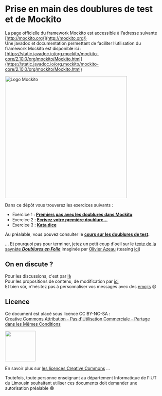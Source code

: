 # Prise en main des doublures de test et de Mockito 


La page officielle du framework Mockito est accessible à l'adresse suivante [http://mockito.org/](http://mockito.org/)  
Une javadoc et documentation permettant de faciliter l’utilisation du framework Mockito est disponible ici : [https://static.javadoc.io/org.mockito/mockito-core/2.10.0/org/mockito/Mockito.html](https://static.javadoc.io/org.mockito/mockito-core/2.10.0/org/mockito/Mockito.html)

<img src="https://github.com/mockito/mockito.github.io/raw/master/img/logo%402x.png" alt="Logo Mockito" width="400">


Dans ce dépôt vous trouverez les exercices suivants :

- Exercice 1 : [**Premiers pas avec les doublures dans Mockito**](enonces/HelloDoublure.md)
- Exercice 2 : [**Ecrivez votre première doublure...**](enonces/PremiereDoublure.md)
- Exercice 3 : [**Kata dice**](enonces/KataDice.md)

Au préalable, vous pouvez consulter le [**cours sur les doublures de test**](https://github.com/iblasquez/enseignement-iut-m3105-conception-avancee/blob/master/slides/TestDouble_Mockito.pdf).

... Et pourquoi pas pour terminer, jetez un petit coup d'oeil sur le [texte de la saynète ***Doublures en Folie***](http://agilitateur.azeau.com/public/doublures-en-folie/doublures-en-folie.v1.html) imaginée par [Olivier Azeau](https://twitter.com/oaz) (teasing [ici](https://www.youtube.com/watch?v=5gkmE0lfkrs))

## On en discute ?
Pour les discussions, c'est par [là](https://github.com/iblasquez/tuto_mockito/issues)  
Pour les propositions de contenu, de modification par [ici](https://github.com/iblasquez/tuto_mockito/pulls)  
Et bien sûr, n'hésitez pas à personnaliser vos messages avec des [emojis](http://www.webpagefx.com/tools/emoji-cheat-sheet/) :smile:

## Licence

Ce document est placé sous licence CC BY-NC-SA :  
[Creative Commons
Attribution - Pas d'Utilisation Commerciale - Partage dans les Mêmes Conditions](https://creativecommons.org/licenses/by-nc-sa/4.0/)

<img src="https://licensebuttons.net/l/by-nc-sa/3.0/88x31.png" width="100">

En savoir plus sur [les licences Creative Commons](https://creativecommons.org/licenses/?lang=fr-FR) ... 
 
Toutefois, toute personne enseignant au département Informatique de l'IUT du Limousin souhaitant utiliser ces documents doit demander une autorisation préalable :smile:
